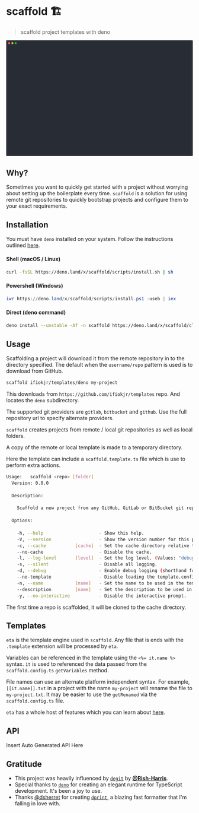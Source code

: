 # scaffold 🏗️

> scaffold project templates with deno

![Scaffold Cli Output!](./assets/example.svg "Scaffold Cli Output")

## Why?

Sometimes you want to quickly get started with a project without worrying about setting up the boilerplate every time. `scaffold` is a solution for using remote git repositories to quickly bootstrap projects and configure them to your exact requirements.

## Installation

You must have `deno` installed on your system. Follow the instructions outlined [here](https://deno.land/x/install/).

#### Shell (macOS / Linux)

```bash
curl -fsSL https://deno.land/x/scaffold/scripts/install.sh | sh
```

#### Powershell (Windows)

```powershell
iwr https://deno.land/x/scaffold/scripts/install.ps1 -useb | iex
```

#### Direct (deno command)

```bash
deno install --unstable -Af -n scaffold https://deno.land/x/scaffold/cli.ts
```

## Usage

Scaffolding a project will download it from the remote repository in to the directory specified. The default when the `username/repo` pattern is used is to download from GitHub.

```bash
scaffold ifiokjr/templates/deno my-project
```

This downloads from `https://github.com/ifiokjr/templates` repo. And locates the `deno` subdirectory.

The supported git providers are `gitlab`, `bitbucket` and `github`. Use the full repository url to specify alternate providers.

`scaffold` creates projects from remote / local git repositories as well as local folders.

A copy of the remote or local template is made to a temporary directory.

Here the template can include a `scaffold.template.ts` file which is use to perform extra actions.

```bash
Usage:   scaffold <repo> [folder]
  Version: 0.0.0

  Description:

    Scaffold a new project from any GitHub, GitLab or BitBucket git repository.

  Options:

    -h, --help                     - Show this help.
    -V, --version                  - Show the version number for this program.
    -c, --cache           [cache]  - Set the cache directory relative to the current directory.
    --no-cache                     - Disable the cache.
    -l, --log-level       [level]  - Set the log level. (Values: "debug", "info", "warn", "error", "fatal")
    -s, --silent                   - Disable all logging.
    -d, --debug                    - Enable debug logging (shorthand for --log-level=debug)
    --no-template                  - Disable loading the template.config.ts file.
    -n, --name            [name]   - Set the name to be used in the template
    --description         [name]   - Set the description to be used in the template
    -y, --no-interactive           - Disable the interactive prompt.
```

The first time a repo is scaffolded, it will be cloned to the cache directory.

## Templates

`eta` is the template engine used in `scaffold`. Any file that is ends with the `.template` extension will be processed by `eta`.

Variables can be referenced in the template using the `<%= it.name %>` syntax. `it` is used to referenced the data passed from the `scaffold.config.ts` `getVariables` method.

File names can use an alternate platform independent syntax. For example, `[[it.name]].txt` in a project with the name `my-project` will rename the file to `my-project.txt`. It may be easier to use the `getRenamed` via the `scaffold.config.ts` file.

`eta` has a whole host of features which you can learn about [here](https://eta.js.org/docs/syntax#syntax-overview).

## API

<!--TEMPLATE: a.b-->Insert Auto Generated API Here<!--/TEMPLATE: a.b-->

## Gratitude

- This project was heavily influenced by [`degit`](https://github.com/Rich-Harris/degit) by **[@Rish-Harris](https://github.com/Rich-Harris)**.
- Special thanks to [`deno`](https://github.com/denoland/deno) for creating an elegant runtime for TypeScript development. It's been a joy to use.
- Thanks [@dsherret](https://github.com/dsherret) for creating [`dprint`](https://github.com/dprint/dprint), a blazing fast formatter that I'm falling in love with.
